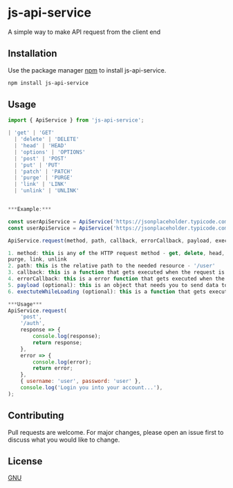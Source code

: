 # js-api-service

A simple way to make API request from the client end

## Installation

Use the package manager [npm](https://nodejs.org/en/download/) to install js-api-service.

```bash
npm install js-api-service
```

## Usage

```javascript
import { ApiService } from 'js-api-service';

| 'get' | 'GET'
  | 'delete' | 'DELETE'
  | 'head' | 'HEAD'
  | 'options' | 'OPTIONS'
  | 'post' | 'POST'
  | 'put' | 'PUT'
  | 'patch' | 'PATCH'
  | 'purge' | 'PURGE'
  | 'link' | 'LINK'
  | 'unlink' | 'UNLINK'


***Example:***

const userApiService = ApiService('https://jsonplaceholder.typicode.com');
const userApiService = ApiService('https://jsonplaceholder.typicode.com', 'Bearer **token**');

ApiService.request(method, path, callback, errorCallback, payload, exectuteWhileLoading);

1. method: this is any of the HTTP request method - get, delete, head, options, posst, put, patch,
purge, link, unlink
2. path: this is the relative path to the needed resource - '/user'
3. callback: this is a function that gets executed when the request is successful - (response) => console.log('response from API -> ', response)  
4. errorCallback: this is a error function that gets executed when the request fails - (error) => console.log('error from API -> ', error)  
5. payload (optional): this is an object that needs you to send data to the API - { key: value }
6. exectuteWhileLoading (optional): this is a function that gets executed while the request is loading - NB: you can show a toast or upload progress

***Usage***
ApiService.request(
    'post', 
    '/auth',
    response => {
        console.log(response);
        return response;
    },
    error => {
        console.log(error);
        return error;
    },
    { username: 'user', password: 'user' },
    console.log('Login you into your account...'),
);


```

## Contributing
Pull requests are welcome. For major changes, please open an issue first to discuss what you would like to change.

## License
[GNU](https://www.gnu.org/licenses)
